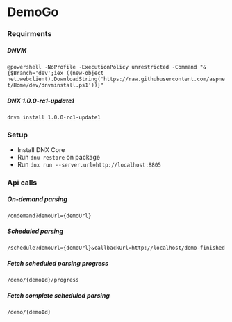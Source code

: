 # DemoGo

### Requirments
##### DNVM
`@powershell -NoProfile -ExecutionPolicy unrestricted -Command "&{$Branch='dev';iex ((new-object net.webclient).DownloadString('https://raw.githubusercontent.com/aspnet/Home/dev/dnvminstall.ps1'))}"`

##### DNX 1.0.0-rc1-update1
`dnvm install 1.0.0-rc1-update1`

### Setup
- Install DNX Core
- Run `dnu restore` on package
- Run `dnx run --server.url=http://localhost:8805`

### Api calls
##### On-demand parsing
`/ondemand?demoUrl={demoUrl}`
##### Scheduled parsing
`/schedule?demoUrl={demoUrl}&callbackUrl=http://localhost/demo-finished`
##### Fetch scheduled parsing progress
`/demo/{demoId}/progress`
##### Fetch complete scheduled parsing
`/demo/{demoId}`
